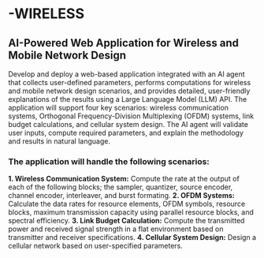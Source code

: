 # -WIRELESS
## **AI-Powered Web Application for Wireless and Mobile Network Design**

Develop and deploy a web-based application integrated with an AI agent that collects user-defined parameters, performs computations for wireless and mobile network design scenarios, and provides detailed, user-friendly explanations of the results using a Large Language Model (LLM) API. The application will support four key scenarios: wireless communication systems, Orthogonal Frequency-Division Multiplexing (OFDM) systems, link budget calculations, and cellular system design. The AI agent will validate user inputs, compute required parameters, and explain the methodology and results in natural language.

### **The application will handle the following scenarios:**
**1. Wireless Communication System:** Compute the rate at the output of each of the following blocks; the sampler, quantizer, source encoder, channel encoder, interleaver, and burst formating.
**2. OFDM Systems:** Calculate the data rates for resource elements, OFDM symbols, resource blocks, maximum transmission capacity using parallel resource blocks, and spectral efficiency.
**3. Link Budget Calculation:** Compute the transmitted power and received signal strength in a flat environment based on transmitter and receiver specifications.
**4. Cellular System Design:** Design a cellular network based on user-specified parameters.
